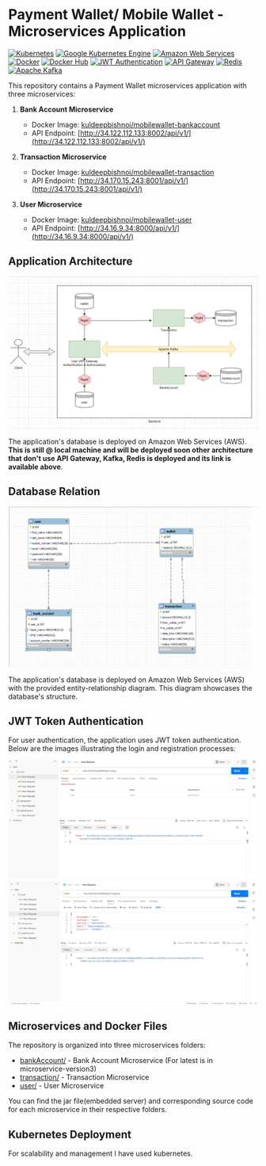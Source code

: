 # Payment Wallet/ Mobile Wallet - Microservices Application

[![Kubernetes](https://img.shields.io/badge/Kubernetes-Deployed-yellow)](https://kubernetes.io/)
[![Google Kubernetes Engine](https://img.shields.io/badge/GKE-Deployed-yellow)](https://cloud.google.com/kubernetes-engine)
[![Amazon Web Services](https://img.shields.io/badge/AWS-Deployed-yellow)](https://aws.amazon.com/)
[![Docker](https://img.shields.io/badge/Docker-Ready-blue)](https://www.docker.com/)
[![Docker Hub](https://img.shields.io/badge/Docker%20Hub-Ready-blue)](https://hub.docker.com/)
[![JWT Authentication](https://img.shields.io/badge/JWT%20Authentication-Feature-brightgreen)](https://jwt.io/)
[![API Gateway](https://img.shields.io/badge/API%20Gateway-Feature-blue)](https://your-api-gateway-url-here)
[![Redis](https://img.shields.io/badge/Redis-Feature-red)](https://redis.io/)
[![Apache Kafka](https://img.shields.io/badge/Apache%20Kafka-Feature-red)](https://kafka.apache.org/)


This repository contains a Payment Wallet microservices application with three microservices:

1. **Bank Account Microservice**
   - Docker Image: [kuldeepbishnoi/mobilewallet-bankaccount](https://hub.docker.com/r/kuldeepbishnoi/mobilewallet-bankaccount)
   - API Endpoint: [http://34.122.112.133:8002/api/v1/](http://34.122.112.133:8002/api/v1/)    

2. **Transaction Microservice**
   - Docker Image: [kuldeepbishnoi/mobilewallet-transaction](https://hub.docker.com/r/kuldeepbishnoi/mobilewallet-transaction)
   - API Endpoint: [http://34.170.15.243:8001/api/v1/](http://34.170.15.243:8001/api/v1/)

3. **User Microservice**
   - Docker Image: [kuldeepbishnoi/mobilewallet-user](https://hub.docker.com/r/kuldeepbishnoi/mobilewallet-user)
   - API Endpoint: [http://34.16.9.34:8000/api/v1/](http://34.16.9.34:8000/api/v1/)

## Application Architecture

![Entity-Relationship Diagram](images/architecture.png)

The application's database is deployed on Amazon Web Services (AWS). **This is still @ local machine and will be deployed soon other architecture that don't use API Gateway, Kafka, Redis is deployed and its link is available above**.

## Database Relation

![Entity-Relationship Diagram](images/eer_diagram.png)

The application's database is deployed on Amazon Web Services (AWS) with the provided entity-relationship diagram. This diagram showcases the database's structure.

## JWT Token Authentication

For user authentication, the application uses JWT token authentication. Below are the images illustrating the login and registration processes:

![Login](images/login.png)
![Registration](images/register.png)

## Microservices and Docker Files

The repository is organized into three microservices folders:

- [bankAccount/](microservices/bankAccount) - Bank Account Microservice (For latest is in microservice-version3)
- [transaction/](microservices/transaction) - Transaction Microservice
- [user/](microservices/user) - User Microservice

You can find the jar file(embedded server) and corresponding source code for each microservice in their respective folders.

## Kubernetes Deployment

For scalability and management I have used  kubernetes.
